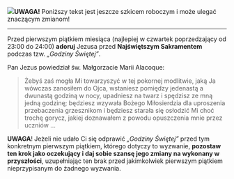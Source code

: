 <span class="challenge-success-status-icon-todo"><img class="svg-image" src="/files/resources/svg/cone-striped.svg" /></span>**UWAGA!** Poniższy tekst jest jeszcze szkicem roboczym i może ulegać znaczącym zmianom!

---
Przed pierwszym piątkiem miesiąca (najlepiej w czwartek poprzedzający od 23:00 do 24:00) **adoruj** Jezusa przed **Najświętszym Sakramentem** podczas tzw. _„Godziny Świętej”_.

Pan Jezus powiedział św. Małgorzacie Marii Alacoque:
> Żebyś zaś mogła Mi towarzyszyć w tej pokornej modlitwie, jaką Ja wówczas zanosiłem do Ojca, wstaniesz pomiędzy jedenastą a dwunastą godziną w nocy, upadniesz na twarz i spędzisz ze mną jedną godzinę; będziesz wzywała Bożego Miłosierdzia dla uproszenia przebaczenia grzesznikom i będziesz starała się osłodzić Mi choć trochę gorycz, jakiej doznawałem z powodu opuszczenia mnie przez uczniów ...

**UWAGA**! Jeżeli nie udało Ci się odprawić _„Godziny Świętej”_ przed tym konkretnym pierwszym piątkiem, którego dotyczy to wyzwanie, **pozostaw ten krok jako oczekujący i daj sobie szansę jego zmiany na wykonany w przyszłości**, uzupełniając ten brak przed jakimkolwiek pierwszym piątkiem nieprzypisanym do żadnego wyzwania.
